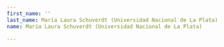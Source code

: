 ```yaml
---
first_name: ''
last_name: María Laura Schuverdt (Universidad Nacional de La Plata)
name: María Laura Schuverdt (Universidad Nacional de La Plata)

---
```


